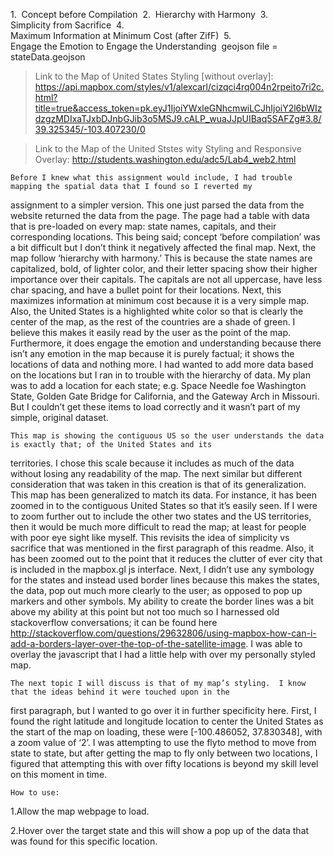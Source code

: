 1.  Concept before Compilation  
2.  Hierarchy with Harmony  
3.  Simplicity from Sacrifice  
4.  Maximum Information at Minimum Cost (after ZifF)  
5.  Engage the Emotion to Engage the Understanding 
geojson file = stateData.geojson

>Link to the Map of United States Styling [without overlay]: https://api.mapbox.com/styles/v1/alexcarl/cizqci4rq004n2rpeito7ri2c.html?title=true&access_token=pk.eyJ1IjoiYWxleGNhcmwiLCJhIjoiY2l6bWIzdzgzMDIxaTJxbDJnbGJib3o5MSJ9.cALP_wuaJJpUIBaq5SAFZg#3.8/39.325345/-103.407230/0

>Link to the Map of the United Ststes wity Styling and Responsive Overlay:
	http://students.washington.edu/adc5/Lab4_web2.html


	Before I knew what this assignment would include, I had trouble mapping the spatial data that I found so I reverted my
assignment to a simpler version.  This one just parsed the data from the website returned the data from the page.  The page
had a table with data that is pre-loaded on every map: state names, capitals, and their corresponding locations. This being
said; concept ‘before compilation’ was a bit difficult but I don’t think it negatively affected the final map.  Next, the map
follow ‘hierarchy with harmony.’  This is because the state names are capitalized, bold, of lighter color, and their letter
spacing show their higher importance over their capitals.  The capitals are not all uppercase, have less char spacing, and
have a bullet point for their locations.  Next, this maximizes information at minimum cost because it is a very simple map. 
Also, the United States is a highlighted white color so that is clearly the center of the map, as the rest of the countries
are a shade of green.  I believe this makes it easily read by the user as the point of the map.  Furthermore, it does engage
the emotion and understanding because there isn’t any emotion in the map because it is purely factual; it shows the locations
of data and nothing more. I had wanted to add more data based on the locations but I ran in to trouble with the hierarchy of
data.  My plan was to add a location for each state; e.g. Space Needle foe Washington State, Golden Gate Bridge for
California, and the Gateway Arch in Missouri.  But I couldn’t get these items to load correctly and it wasn’t part of my
simple, original dataset.

	This map is showing the contiguous US so the user understands the data is exactly that; of the United States and its
territories.  I chose this scale because it includes as much of the data without losing any readability of the map.  The next
similar but different consideration that was taken in this creation is that of its generalization.  This map has been
generalized to match its data.  For instance, it has been zoomed in to the contiguous United States so that it’s easily seen. 
If I were to zoom further out to include the other two states and the US territories, then it would be much more difficult to
read the map; at least for people with poor eye sight like myself. This revisits the idea of simplicity vs sacrifice that was
mentioned in the first paragraph of this readme.  Also, it has been zoomed out to the point that it reduces the clutter of
ever city that is included in the mapbox.gl js interface.  Next, I didn’t use any symbology for the states and instead used
border lines because this makes the states, the data, pop out much more clearly to the user; as opposed to pop up markers and
other symbols.  My ability to create the border lines was a bit above my ability at this point but not too much so I harnessed
old stackoverflow conversations; it can be found here http://stackoverflow.com/questions/29632806/using-mapbox-how-can-i-add-a-borders-layer-over-the-top-of-the-satellite-image.
I was able to overlay the javascript that I had a little help with over my personally styled map.  

	The next topic I will discuss is that of my map’s styling.  I know that the ideas behind it were touched upon in the
first paragraph, but I wanted to go over it in further specificity here.  First, I found the right latitude and longitude
location to center the United States as the start of the map on loading, these were [-100.486052, 37.830348], with a zoom
value of ‘2’.  I was attempting to use the flyto method to move from state to state, but after getting the map to fly only
between two locations, I figured that attempting this with over fifty locations is beyond my skill level on this moment in
time. 


	How to use:
	
1.Allow the map webpage to load.  

2.Hover over the target state and this will show a pop up of the data that was found for this specific location.
	

